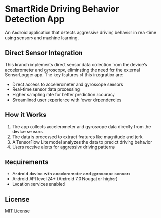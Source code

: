 # SmartRide Driving Behavior Detection App

An Android application that detects aggressive driving behavior in real-time using sensors and machine learning.

## Direct Sensor Integration

This branch implements direct sensor data collection from the device's accelerometer and gyroscope, eliminating the need for the external SensorLogger app. The key features of this integration are:

- Direct access to accelerometer and gyroscope sensors
- Real-time sensor data processing
- Higher sampling rate for better prediction accuracy
- Streamlined user experience with fewer dependencies

## How it Works

1. The app collects accelerometer and gyroscope data directly from the device sensors
2. The data is processed to extract features like magnitude and jerk
3. A TensorFlow Lite model analyzes the data to predict driving behavior
4. Users receive alerts for aggressive driving patterns

## Requirements

- Android device with accelerometer and gyroscope sensors
- Android API level 24+ (Android 7.0 Nougat or higher)
- Location services enabled

## License

[MIT License](LICENSE) 